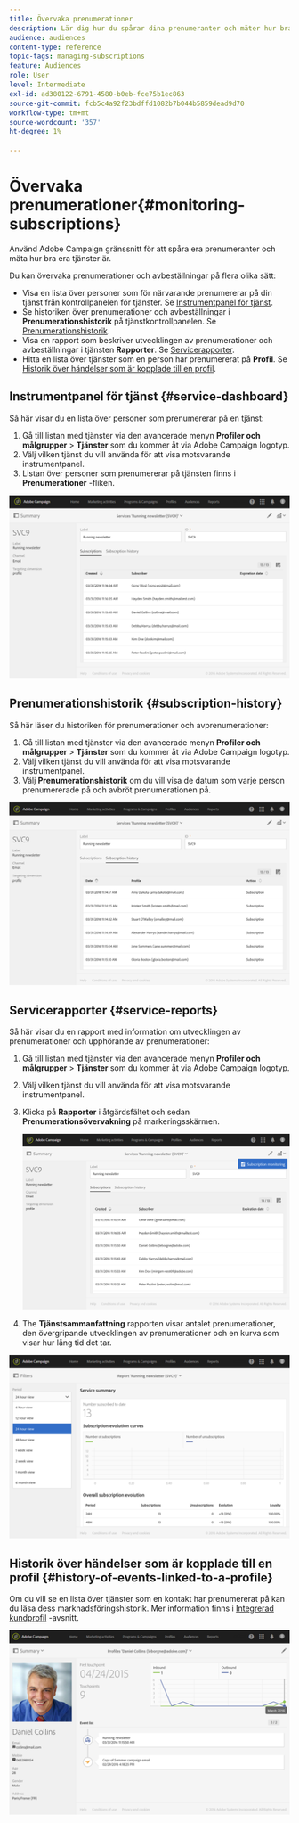 ```yaml
---
title: Övervaka prenumerationer
description: Lär dig hur du spårar dina prenumeranter och mäter hur bra dina tjänster är med hjälp av instrumentpaneler och rapporter.
audience: audiences
content-type: reference
topic-tags: managing-subscriptions
feature: Audiences
role: User
level: Intermediate
exl-id: ad380122-6791-4580-b0eb-fce75b1ec863
source-git-commit: fcb5c4a92f23bdffd1082b7b044b5859dead9d70
workflow-type: tm+mt
source-wordcount: '357'
ht-degree: 1%

---
```


# Övervaka prenumerationer{#monitoring-subscriptions}

Använd Adobe Campaign gränssnitt för att spåra era prenumeranter och mäta hur bra era tjänster är.

Du kan övervaka prenumerationer och avbeställningar på flera olika sätt:

* Visa en lista över personer som för närvarande prenumererar på din tjänst från kontrollpanelen för tjänster. Se [Instrumentpanel för tjänst](#service-dashboard).
* Se historiken över prenumerationer och avbeställningar i **Prenumerationshistorik** på tjänstkontrollpanelen. Se [Prenumerationshistorik](#subscription-history).
* Visa en rapport som beskriver utvecklingen av prenumerationer och avbeställningar i tjänsten **Rapporter**. Se [Servicerapporter](#service-reports).
* Hitta en lista över tjänster som en person har prenumererat på **Profil**. Se [Historik över händelser som är kopplade till en profil](#history-of-events-linked-to-a-profile).

## Instrumentpanel för tjänst {#service-dashboard}

Så här visar du en lista över personer som prenumererar på en tjänst:

1. Gå till listan med tjänster via den avancerade menyn **Profiler och målgrupper** > **Tjänster** som du kommer åt via Adobe Campaign logotyp.
1. Välj vilken tjänst du vill använda för att visa motsvarande instrumentpanel.
1. Listan över personer som prenumererar på tjänsten finns i **Prenumerationer** -fliken.

![](assets/lp_monitoring_subscriptions_1.png)

## Prenumerationshistorik {#subscription-history}

Så här läser du historiken för prenumerationer och avprenumerationer:

1. Gå till listan med tjänster via den avancerade menyn **Profiler och målgrupper** > **Tjänster** som du kommer åt via Adobe Campaign logotyp.
1. Välj vilken tjänst du vill använda för att visa motsvarande instrumentpanel.
1. Välj **Prenumerationshistorik** om du vill visa de datum som varje person prenumererade på och avbröt prenumerationen på.

![](assets/lp_monitoring_subscriptions_2.png)

## Servicerapporter {#service-reports}

Så här visar du en rapport med information om utvecklingen av prenumerationer och upphörande av prenumerationer:

1. Gå till listan med tjänster via den avancerade menyn **Profiler och målgrupper** > **Tjänster** som du kommer åt via Adobe Campaign logotyp.
1. Välj vilken tjänst du vill använda för att visa motsvarande instrumentpanel.
1. Klicka på **Rapporter** i åtgärdsfältet och sedan **Prenumerationsövervakning** på markeringsskärmen.

   ![](assets/lp_monitoring_subscriptions_3.png)

1. The **Tjänstsammanfattning** rapporten visar antalet prenumerationer, den övergripande utvecklingen av prenumerationer och en kurva som visar hur lång tid det tar.

![](assets/lp_monitoring_subscriptions_4.png)

## Historik över händelser som är kopplade till en profil {#history-of-events-linked-to-a-profile}

Om du vill se en lista över tjänster som en kontakt har prenumererat på kan du läsa dess marknadsföringshistorik. Mer information finns i [Integrerad kundprofil](../../audiences/using/integrated-customer-profile.md) -avsnitt.

![](assets/lp_monitoring_subscriptions_5.png)
